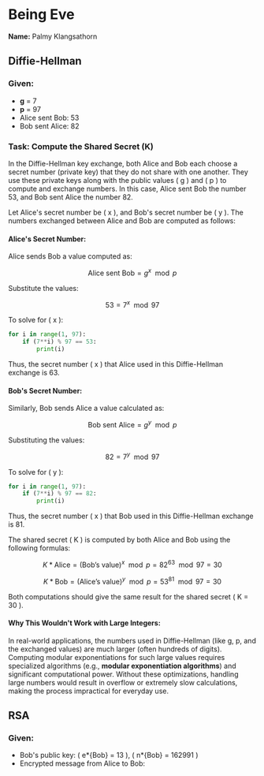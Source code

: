 # Being Eve

**Name:** Palmy Klangsathorn

## Diffie-Hellman

### Given:

- **g** = 7
- **p** = 97
- Alice sent Bob: 53
- Bob sent Alice: 82

### Task: Compute the Shared Secret (K)

In the Diffie-Hellman key exchange, both Alice and Bob each choose a secret number (private key) that they do not share with one another. They use these private keys along with the public values \( g \) and \( p \) to compute and exchange numbers. In this case, Alice sent Bob the number 53, and Bob sent Alice the number 82.

Let Alice's secret number be \( x \), and Bob's secret number be \( y \). The numbers exchanged between Alice and Bob are computed as follows:

#### Alice's Secret Number:

Alice sends Bob a value computed as:

$$
\text{Alice sent Bob} = g^x \mod p
$$

Substitute the values:

$$
53 = 7^x \mod 97
$$

To solve for \( x \):

```python
for i in range(1, 97):
    if (7**i) % 97 == 53:
        print(i)
```

Thus, the secret number \( x \) that Alice used in this Diffie-Hellman exchange is 63.

#### Bob's Secret Number:

Similarly, Bob sends Alice a value calculated as:

$$
\text{Bob sent Alice} = g^y \mod p
$$

Substituting the values:

$$
82 = 7^y \mod 97
$$

To solve for \( y \):

```python
for i in range(1, 97):
    if (7**i) % 97 == 82:
        print(i)
```

Thus, the secret number \( x \) that Bob used in this Diffie-Hellman exchange is 81.

The shared secret \( K \) is computed by both Alice and Bob using the following formulas:

$$
K*{\text{Alice}} = (\text{Bob's value})^x \mod p = 82^{63} \mod 97 = 30
$$

$$
K*{\text{Bob}} = (\text{Alice's value})^y \mod p = 53^{81} \mod 97 = 30
$$

Both computations should give the same result for the shared secret \( K = 30 \).

#### Why This Wouldn't Work with Large Integers:

In real-world applications, the numbers used in Diffie-Hellman (like g, p, and the exchanged values) are much larger (often hundreds of digits). Computing modular exponentiations for such large values requires specialized algorithms (e.g., **modular exponentiation algorithms**) and significant computational power. Without these optimizations, handling large numbers would result in overflow or extremely slow calculations, making the process impractical for everyday use.

## RSA

### Given:

- Bob's public key: \( e*{Bob} = 13 \), \( n*{Bob} = 162991 \)
- Encrypted message from Alice to Bob:
